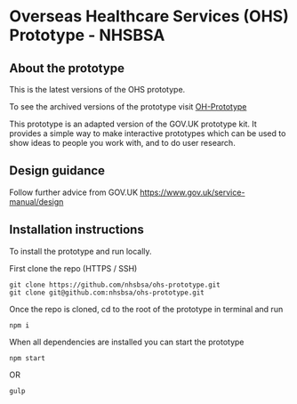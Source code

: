 # Overseas Healthcare Services (OHS) Prototype - NHSBSA


## About the prototype

This is the latest versions of the OHS prototype. 

To see the archived versions of the prototype visit [OH-Prototype](https://oh-prototype.herokuapp.com/)

This prototype is an adapted version of the GOV.UK prototype kit. It provides a simple way to make interactive prototypes which can be used to show ideas to people you work with, and to do user research.

## Design guidance

Follow further advice from GOV.UK
https://www.gov.uk/service-manual/design

## Installation instructions

To install the prototype and run locally.

First clone the repo (HTTPS / SSH)
```
git clone https://github.com/nhsbsa/ohs-prototype.git
git clone git@github.com:nhsbsa/ohs-prototype.git
```

Once the repo is cloned, cd to the root of the prototype in terminal and run
```
npm i
```

When all dependencies are installed you can start the prototype
```
npm start
```
OR
```
gulp
```
